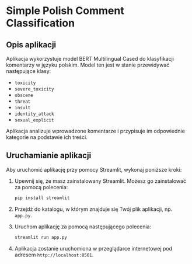 # Simple Polish Comment Classification

## Opis aplikacji

Aplikacja wykorzystuje model BERT Multilingual Cased do klasyfikacji komentarzy w języku polskim. Model ten jest w stanie przewidywać następujące klasy:

- `toxicity`
- `severe_toxicity`
- `obscene`
- `threat`
- `insult`
- `identity_attack`
- `sexual_explicit`

Aplikacja analizuje wprowadzone komentarze i przypisuje im odpowiednie kategorie na podstawie ich treści.

## Uruchamianie aplikacji

Aby uruchomić aplikację przy pomocy Streamlit, wykonaj poniższe kroki:

1. Upewnij się, że masz zainstalowany Streamlit. Możesz go zainstalować za pomocą polecenia:
    ```bash
    pip install streamlit
    ```

2. Przejdź do katalogu, w którym znajduje się Twój plik aplikacji, np. `app.py`.

3. Uruchom aplikację za pomocą następującego polecenia:
    ```bash
    streamlit run app.py
    ```

4. Aplikacja zostanie uruchomiona w przeglądarce internetowej pod adresem `http://localhost:8501`.